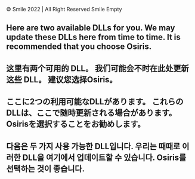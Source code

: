 © Smile 2022 | All Right Reserved Smile Empty

## Here are two available DLLs for you. We may update these DLLs here from time to time. It is recommended that you choose Osiris.

## 这里有两个可用的 DLL。 我们可能会不时在此处更新这些 DLL。 建议您选择Osiris。

## ここに2つの利用可能なDLLがあります。 これらのDLLは、ここで随時更新される場合があります。 Osirisを選択することをお勧めします。

## 다음은 두 가지 사용 가능한 DLL입니다. 우리는 때때로 이러한 DLL을 여기에서 업데이트할 수 있습니다. Osiris를 선택하는 것이 좋습니다.
